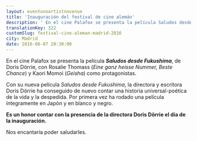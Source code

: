 ```yaml
---
layout: eventonoartistnovenue
title: 'Inauguración del festival de cine alemán'
description: ' En el cine Palafox se presenta la película Saludos desde Fukushima ...'
translationKey: 322
customSlug: festival-cine-aleman-madrid-2016
city: Madrid
date: 2016-06-07 20:30:00
---
```


 En el cine Palafox se presenta la película <strong><em>Saludos desde Fukushima</em></strong>, de Doris Dörrie, con Rosalie Thomass (<em>Eine ganz heisse Nummer, Beste Chance</em>) y Kaori Momoi (<em>Geisha</em>) como protagonistas.

Con su nueva película <em>Saludos desde Fukushima</em>, la directora y escritora Doris Dörrie ha conseguido de nuevo contar una historia universal-poética de la vida y la despedida. Por primera vez ha rodado una película íntegramente en Japón y en blanco y negro.

<strong>Es un honor contar con la presencia de la directora Doris Dörrie el día de la inauguración.</strong>

Nos encantaría poder saludarles.
